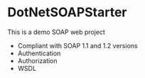 # DotNetSOAPStarter
This is a demo SOAP web project
* Compliant with SOAP 1.1 and 1.2 versions
* Authentication
* Authorization
* WSDL
